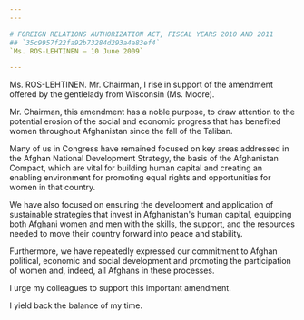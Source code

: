 ```yaml
---
---

# FOREIGN RELATIONS AUTHORIZATION ACT, FISCAL YEARS 2010 AND 2011
## `35c9957f22fa92b73284d293a4a83ef4`
`Ms. ROS-LEHTINEN — 10 June 2009`

---
```



Ms. ROS-LEHTINEN. Mr. Chairman, I rise in support of the amendment 
offered by the gentlelady from Wisconsin (Ms. Moore).

Mr. Chairman, this amendment has a noble purpose, to draw attention 
to the potential erosion of the social and economic progress that has 
benefited women throughout Afghanistan since the fall of the Taliban.

Many of us in Congress have remained focused on key areas addressed 
in the Afghan National Development Strategy, the basis of the 
Afghanistan Compact, which are vital for building human capital and 
creating an enabling environment for promoting equal rights and 
opportunities for women in that country.

We have also focused on ensuring the development and application of 
sustainable strategies that invest in Afghanistan's human capital, 
equipping both Afghani women and men with the skills, the support, and 
the resources needed to move their country forward into peace and 
stability.

Furthermore, we have repeatedly expressed our commitment to Afghan 
political, economic and social development and promoting the 
participation of women and, indeed, all Afghans in these processes.

I urge my colleagues to support this important amendment.

I yield back the balance of my time.